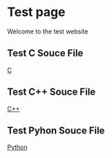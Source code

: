 # Test page

Welcome to the test website

## Test C Souce File

[C](src\main.c)

## Test C++ Souce File

[C++](src\main.cpp)

## Test Pyhon Souce File

[Python](src\main.py)